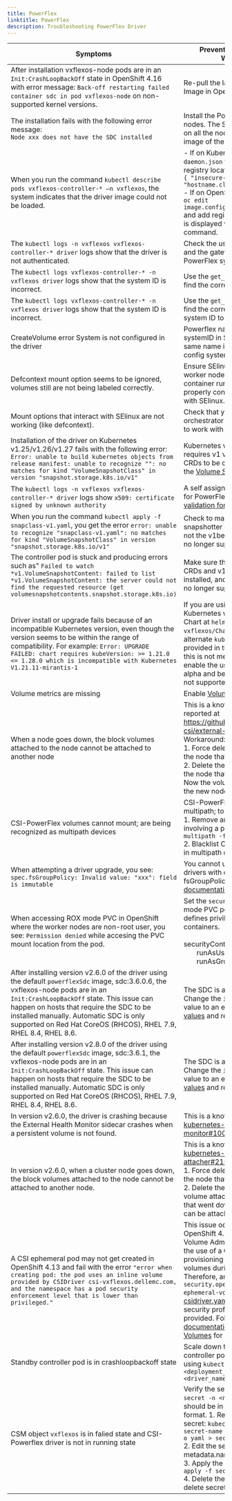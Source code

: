 ```yaml
---
title: PowerFlex 
linktitle: PowerFlex 
description: Troubleshooting PowerFlex Driver
---
```


| Symptoms | Prevention, Resolution or Workaround |
|------------|--------------|
| After installation vxflexos-node pods are in an `Init:CrashLoopBackOff` state in OpenShift 4.16 with error message: ```Back-off restarting failed container sdc in pod vxflexos-node``` on non-supported kernel versions. | Re-pull the latest SDC 4.5.2.1 Image in OpenShift 4.16. |
| The installation fails with the following error message: <br />```Node xxx does not have the SDC installed```| Install the PowerFlex SDC on listed nodes. The SDC must be installed on all the nodes that need to pull an image of the driver. |
| When you run the command `kubectl describe pods vxflexos-controller-* –n vxflexos`, the system indicates that the driver image could not be loaded. | - If on Kubernetes, edit the `daemon.json` file found in the registry location and add <br />```{ "insecure-registries" :[ "hostname.cloudapp.net:5000" ] }```<br />- If on OpenShift, run the command `oc edit image.config.openshift.io/cluster` and add registries to yaml file that is displayed when you run the command. |
|The `kubectl logs -n vxflexos vxflexos-controller-* driver` logs show that the driver is not authenticated.| Check the username, password, and the gateway IP address for the PowerFlex system.|
|The `kubectl logs vxflexos-controller-* -n vxflexos driver` logs show that the system ID is incorrect.| Use the `get_vxflexos_info.sh` to find the correct system ID. |
|The `kubectl logs vxflexos-controller-* -n vxflexos driver` logs show that the system ID is incorrect.| Use the `get_vxflexos_info.sh` to find the correct system ID. Add the system ID to `myvalues.yaml` script.|
|CreateVolume error System <Name> is not configured in the driver | Powerflex name if used for systemID in StorageClass ensure same name is also used in array config systemID |  
|Defcontext mount option seems to be ignored, volumes still are not being labeled correctly.|Ensure SElinux is enabled on a worker node, and ensure your container run time manager is properly configured to be utilized with SElinux.|
|Mount options that interact with SElinux are not working (like defcontext).|Check that your container orchestrator is properly configured to work with SElinux.|
|Installation of the driver on Kubernetes v1.25/v1.26/v1.27 fails with the following error: <br />```Error: unable to build kubernetes objects from release manifest: unable to recognize "": no matches for kind "VolumeSnapshotClass" in version "snapshot.storage.k8s.io/v1"```|Kubernetes v1.23/v1.24/v1.25 requires v1 version of snapshot CRDs to be created in cluster, see the [Volume Snapshot Requirements](../../../deployment/helm/drivers/installation/powerflex/#optional-volume-snapshot-requirements)|
| The `kubectl logs -n vxflexos vxflexos-controller-* driver` logs show `x509: certificate signed by unknown authority` |A self assigned certificate is used for PowerFlex array. See [certificate validation for PowerFlex Gateway](../../../deployment/helm/drivers/installation/powerflex/#certificate-validation-for-powerflex-gateway-rest-api-calls)|
| When you run the command `kubectl apply -f snapclass-v1.yaml`, you get the error `error: unable to recognize "snapclass-v1.yaml": no matches for kind "VolumeSnapshotClass" in version "snapshot.storage.k8s.io/v1"` | Check to make sure that the v1 snapshotter CRDs are installed, and not the v1beta1 CRDs, which are no longer supported. |
| The controller pod is stuck and producing errors such as" `Failed to watch *v1.VolumeSnapshotContent: failed to list *v1.VolumeSnapshotContent: the server could not find the requested resource (get volumesnapshotcontents.snapshot.storage.k8s.io)` | Make sure that v1 snapshotter CRDs and v1 snapclass are installed, and not v1beta1, which is no longer supported. |
| Driver install or upgrade fails because of an incompatible Kubernetes version, even though the version seems to be within the range of compatibility. For example: `Error: UPGRADE FAILED: chart requires kubeVersion: >= 1.21.0 <= 1.28.0 which is incompatible with Kubernetes V1.21.11-mirantis-1` | If you are using an extended Kubernetes version, see the helm Chart at `helm/csi-vxflexos/Chart.yaml` and use the alternate `kubeVersion` check that is provided in the comments. Note: this is not meant to be used to enable the use of pre-release alpha and beta versions, which is not supported. |
| Volume metrics are missing | Enable [Volume Health Monitoring](../../features/powerflex#volume-health-monitoring) |
| When a node goes down, the block volumes attached to the node cannot be attached to another node                                           | This is a known issue and has been reported at https://github.com/kubernetes-csi/external-attacher/issues/215. Workaround: <br /> 1. Force delete the pod running on the node that went down <br /> 2. Delete the volumeattachment to the node that went down. <br /> Now the volume can be attached to the new node.                   |
| CSI-PowerFlex volumes cannot mount; are being recognized as multipath devices | CSI-PowerFlex does not support multipath; to fix: <br/> 1. Remove any multipath mapping involving a powerflex volume with `multipath -f <powerflex volume>` <br/> 2. Blacklist CSI-PowerFlex volumes in multipath config file |
 | When attempting a driver upgrade, you see: ```spec.fsGroupPolicy: Invalid value: "xxx": field is immutable``` |  You cannot upgrade between drivers with different fsGroupPolicies. See [upgrade documentation](../../../deployment/helm/drivers/upgrade/powerflex) for more details | 
 | When accessing ROX mode PVC in OpenShift where the worker nodes are non-root user, you see: ```Permission denied``` while accesing the PVC mount location from the pod. | Set the ```securityContext``` for ROX mode PVC pod as below, as it defines privileges for the pods or containers.<br/><br/>securityContext:<br/>&nbsp;&nbsp;&nbsp;&nbsp;&nbsp;&nbsp;&nbsp;runAsUser: 0<br/>&nbsp;&nbsp;&nbsp;&nbsp;&nbsp;&nbsp;&nbsp;runAsGroup: 0 |
| After installing version v2.6.0 of the driver using the default `powerflexSdc` image, sdc:3.6.0.6, the vxflexos-node pods are in an `Init:CrashLoopBackOff` state. This issue can happen on hosts that require the SDC to be installed manually. Automatic SDC is only supported on Red Hat CoreOS (RHCOS), RHEL 7.9, RHEL 8.4, RHEL 8.6. | The SDC is already installed. Change the `images.powerflexSdc` value to an empty value in the [values](https://github.com/dell/csi-powerflex/blob/72b27acee7553006cc09df97f85405f58478d2e4/helm/csi-vxflexos/values.yaml#L13) and re-install. |
| After installing version v2.8.0 of the driver using the default `powerflexSdc` image, sdc:3.6.1, the vxflexos-node pods are in an `Init:CrashLoopBackOff` state. This issue can happen on hosts that require the SDC to be installed manually. Automatic SDC is only supported on Red Hat CoreOS (RHCOS), RHEL 7.9, RHEL 8.4, RHEL 8.6. | The SDC is already installed. Change the `images.powerflexSdc` value to an empty value in the [values](https://github.com/dell/csi-powerflex/blob/72b27acee7553006cc09df97f85405f58478d2e4/helm/csi-vxflexos/values.yaml#L13) and re-install. |
| In version v2.6.0, the driver is crashing because the External Health Monitor sidecar crashes when a persistent volume is not found. | This is a known issue reported at [kubernetes-csi/external-health-monitor#100](https://github.com/kubernetes-csi/external-health-monitor/issues/100). |
| In version v2.6.0, when a cluster node goes down, the block volumes attached to the node cannot be attached to another node. | This is a known issue reported at [kubernetes-csi/external-attacher#215](https://github.com/kubernetes-csi/external-attacher/issues/215). Workaround: <br/> 1. Force delete the pod running on the node that went down. <br/> 2. Delete the pod's persistent volume attachment on the node that went down. Now the volume can be attached to the new node.
A CSI ephemeral pod may not get created in OpenShift 4.13 and fail with the error `"error when creating pod: the pod uses an inline volume provided by CSIDriver csi-vxflexos.dellemc.com, and the namespace has a pod security enforcement level that is lower than privileged."` | This issue occurs because OpenShift 4.13 introduced the CSI Volume Admission plugin to restrict the use of a CSI driver capable of provisioning CSI ephemeral volumes during pod admission. Therefore, an additional label `security.openshift.io/csi-ephemeral-volume-profile` in [csidriver.yaml](https://github.com/dell/helm-charts/blob/csi-vxflexos-2.8.0/charts/csi-vxflexos/templates/csidriver.yaml) file with the required security profile value should be provided. Follow [OpenShift 4.13 documentation for CSI Ephemeral Volumes](https://docs.openshift.com/container-platform/4.13/storage/container_storage_interface/ephemeral-storage-csi-inline.html) for more information. |
| Standby controller pod is in crashloopbackoff state | Scale down the replica count of the controller pod's deployment to 1 using ```kubectl scale deployment <deployment_name> --replicas=1 -n <driver_namespace>``` |
|CSM object `vxflexos` is in falied state and CSI-Powerflex driver is not in running state | Verify the secret name: `kubectl get secret -n <namespace_name>` it should be in `<CR-name>-config` format. 1. Retrieve the existing secret: `kubectl get secret old-secret-name -n <namespace_name> -o yaml > secret.yaml` <br> 2. Edit the secret.yaml file: Change metadata.name to <CR-name>-Config <br> 3. Apply the new secret: `kubectl apply -f secret.yaml` <br> 4. Delete the old secret: kubectl delete secret old-secret-name|

>

